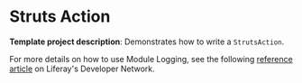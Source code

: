 # Struts Action

**Template project description**:  Demonstrates how to write a `StrutsAction`.

For more details on how to use Module Logging, see the following
[reference article](https://dev.liferay.com/develop/tutorials/-/knowledge_base/7-0/adjusting-module-logging)
on Liferay's Developer Network.